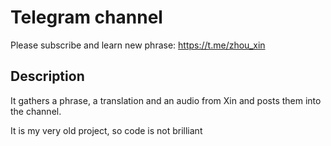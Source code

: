 # Telegram channel

Please subscribe and learn new phrase: https://t.me/zhou_xin

## Description

It gathers a phrase, a translation and an audio from Xin and posts them into the channel.

It is my very old project, so code is not brilliant
